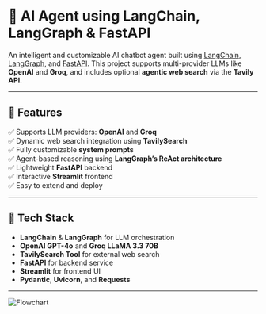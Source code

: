 # 🤖 AI Agent using LangChain, LangGraph & FastAPI

An intelligent and customizable AI chatbot agent built using [LangChain](https://www.langchain.com/), [LangGraph](https://github.com/langchain-ai/langgraph), and [FastAPI](https://fastapi.tiangolo.com/). This project supports multi-provider LLMs like **OpenAI** and **Groq**, and includes optional **agentic web search** via the **Tavily API**.

---

## 🧠 Features

✅ Supports LLM providers: **OpenAI** and **Groq**  
✅ Dynamic web search integration using **TavilySearch**  
✅ Fully customizable **system prompts**  
✅ Agent-based reasoning using **LangGraph’s ReAct architecture**  
✅ Lightweight **FastAPI** backend  
✅ Interactive **Streamlit** frontend  
✅ Easy to extend and deploy

---



## 🧰 Tech Stack

- **LangChain** & **LangGraph** for LLM orchestration
- **OpenAI GPT-4o** and **Groq LLaMA 3.3 70B**
- **TavilySearch Tool** for external web search
- **FastAPI** for backend service
- **Streamlit** for frontend UI
- **Pydantic**, **Uvicorn**, and **Requests**


---
![Flowchart](AI_Agent_Chatbot_multimodel/Flowchart%20-%20Frame%201.jpg)
